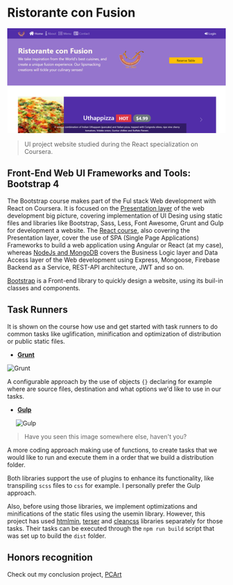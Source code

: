 # Ristorante con Fusion

<img src="https://github.com/NietoCurcio/confusion-UI/blob/main/.github/showcase.png?raw=true" width="750" alt="RistoranteConfusion">

> UI project website studied during the React specialization on Coursera.

## Front-End Web UI Frameworks and Tools: Bootstrap 4

The Bootstrap course makes part of the Ful stack Web development with React on Coursera. It is focused on the [Presentation layer](https://en.wikipedia.org/wiki/Multitier_architecture) of the web development big picture, covering implementation of UI Desing using static files and libraries like Bootstrap, Sass, Less, Font Awesome, Grunt and Gulp for development a website. The [React course](https://github.com/NietoCurcio/SellerFinder), also covering the Presentation layer, cover the use of SPA (Single Page Applications) Frameworks to build a web application using Angular or React (at my case), whereas [NodeJs and MongoDB](https://github.com/NietoCurcio/Confusion-REST-API-Server) covers the Business Logic layer and Data Access layer of the Web development using Express, Mongoose, Firebase Backend as a Service, REST-API architecture, JWT and so on.

[Bootstrap](https://getbootstrap.com/) is a Front-end library to quickly design a website, using its buil-in classes and components.

## Task Runners

It is shown on the course how use and get started with task runners to do common tasks like uglification, minification and optimization of distribution or public static files.

- [**Grunt**](https://gruntjs.com/)

<img  src="https://camo.githubusercontent.com/2bcb3bd09e6bd9b04773d1e1d5e7ef052a697ee9babe022d8859e3c817aaa6d3/687474703a2f2f6772756e746a732e636f6d2f696d672f6772756e742d6c6f676f2d6e6f2d776f72646d61726b2e737667"  height="96"  alt="Grunt">

A configurable approach by the use of objects `{}` declaring for example where are source files, destination and what options we'd like to use in our tasks.

- [**Gulp**](https://gulpjs.com/)

&nbsp;&nbsp;&nbsp;&nbsp;&nbsp;<img  src="https://raw.githubusercontent.com/gulpjs/artwork/master/gulp-2x.png" height="120" alt="Gulp">

> Have you seen this image somewhere else, haven't you?

A more coding approach making use of functions, to create tasks that we would like to run and execute them in a order that we build a distribution folder.

Both libraries support the use of plugins to enhance its functionality, like transpiling `scss` files to `css` for example. I personally prefer the Gulp approach.

Also, before using those libraries, we implement optimizations and minifications of the static files using the usemin library. However, this project has used [htmlmin](https://github.com/voku/HtmlMin), [terser](https://github.com/terser/terser) and [cleancss](https://github.com/jakubpawlowicz/clean-css) libraries separately for those tasks. Their tasks can be executed through the `npm run build` script that was set up to build the `dist` folder.

## Honors recognition

Check out my conclusion project, [PCArt](https://github.com/NietoCurcio/PCArt)

